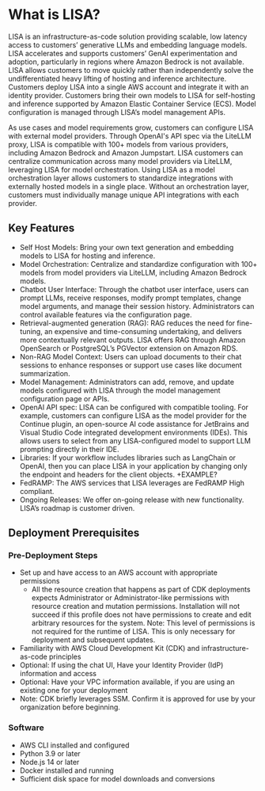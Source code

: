 # What is LISA?

LISA is an infrastructure-as-code solution providing scalable, low latency access to customers’ generative LLMs and
embedding language models. LISA accelerates and supports customers’ GenAI experimentation and adoption, particularly in
regions where Amazon Bedrock is not available. LISA allows customers to move quickly rather than independently solve the
undifferentiated heavy lifting of hosting and inference architecture. Customers deploy LISA into a single AWS account
and integrate it with an identity provider. Customers bring their own models to LISA for self-hosting and inference
supported by Amazon Elastic Container Service (ECS). Model configuration is managed through LISA’s model management
APIs.

As use cases and model requirements grow, customers can configure LISA with external model providers. Through OpenAI's
API spec via the LiteLLM proxy, LISA is compatible with 100+ models from various providers, including Amazon Bedrock and
Amazon Jumpstart. LISA customers can centralize communication across many model providers via LiteLLM, leveraging LISA
for model orchestration. Using LISA as a model orchestration layer allows customers to standardize integrations with
externally hosted models in a single place. Without an orchestration layer, customers must individually manage unique
API integrations with each provider.

## Key Features

* Self Host Models: Bring your own text generation and embedding models to LISA for hosting and inference.
* Model Orchestration: Centralize and standardize configuration with 100+ models from model providers via LiteLLM,
  including Amazon Bedrock models.
* Chatbot User Interface: Through the chatbot user interface, users can prompt LLMs, receive responses, modify prompt
  templates, change model arguments, and manage their session history. Administrators can control available features via
  the configuration page.
* Retrieval-augmented generation (RAG): RAG reduces the need for fine-tuning, an expensive and time-consuming
  undertaking, and delivers more contextually relevant outputs. LISA offers RAG through Amazon OpenSearch or
  PostgreSQL’s PGVector extension on Amazon RDS.
* Non-RAG Model Context: Users can upload documents to their chat sessions to enhance responses or support use cases
  like document summarization.
* Model Management: Administrators can add, remove, and update models configured with LISA through the model management
  configuration page or APIs.
* OpenAI API spec: LISA can be configured with compatible tooling. For example, customers can configure LISA as the
  model provider for the Continue plugin, an open-source AI code assistance for JetBrains and Visual Studio Code
  integrated development environments (IDEs). This allows users to select from any LISA-configured model to support LLM
  prompting directly in their IDE.
* Libraries: If your workflow includes libraries such as LangChain or OpenAI, then you can place LISA in your
  application by changing only the endpoint and headers for the client objects. +EXAMPLE?
* FedRAMP: The AWS services that LISA leverages are FedRAMP High compliant.
* Ongoing Releases: We offer on-going release with new functionality. LISA’s roadmap is customer driven.

## Deployment Prerequisites

### Pre-Deployment Steps

* Set up and have access to an AWS account with appropriate permissions
    * All the resource creation that happens as part of CDK deployments expects Administrator or Administrator-like
      permissions with resource creation and mutation permissions. Installation will not succeed if this profile does
      not have permissions to create and edit arbitrary resources for the system. Note: This level of permissions is not
      required for the runtime of LISA. This is only necessary for deployment and subsequent updates.
* Familiarity with AWS Cloud Development Kit (CDK) and infrastructure-as-code principles
* Optional: If using the chat UI, Have your Identity Provider (IdP) information and access
* Optional: Have your VPC information available, if you are using an existing one for your deployment
* Note: CDK briefly leverages SSM. Confirm it is approved for use by your organization before beginning.

### Software

* AWS CLI installed and configured
* Python 3.9 or later
* Node.js 14 or later
* Docker installed and running
* Sufficient disk space for model downloads and conversions
